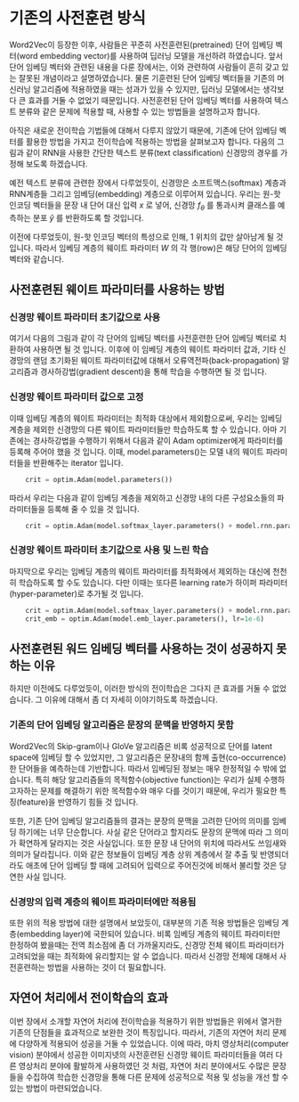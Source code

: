 # 기존의 사전훈련 방식

Word2Vec이 등장한 이후, 사람들은 꾸준히 사전훈련된(pretrained) 단어 임베딩 벡터(word embedding vector)를 사용하여 딥러닝 모델을 개선하려 하였습니다. 앞서 단어 임베딩 벡터와 관련된 내용을 다룬 장에서는, 이와 관련하여 사람들이 흔히 갖고 있는 잘못된 개념이라고 설명하였습니다. 물론 기훈련된 단어 임베딩 벡터들을 기존의 머신러닝 알고리즘에 적용하였을 때는 성과가 있을 수 있지만, 딥러닝 모델에서는 생각보다 큰 효과를 거둘 수 없었기 때문입니다. 사전훈련된 단어 임베딩 벡터를 사용하여 텍스트 분류와 같은 문제에 적용할 때, 사용할 수 있는 방법들을 설명하고자 합니다.

아직은 새로운 전이학습 기법들에 대해서 다루지 않았기 때문에, 기존에 단어 임베딩 벡터를 활용한 방법을 가지고 전이학습에 적용하는 방법을 살펴보고자 합니다. 다음의 그림과 같이 RNN을 사용한 간단한 텍스트 분류(text classification) 신경망의 경우를 가정해 보도록 하겠습니다.

예전 텍스트 분류에 관련한 장에서 다루었듯이, 신경망은 소프트맥스(softmax) 계층과 RNN계층들 그리고 임베딩(embedding) 계층으로 이루어져 있습니다. 우리는 원-핫 인코딩 벡터들을 문장 내 단어 대신 입력 $x$ 로 넣어, 신경망 $f_\theta$ 를 통과시켜 클래스를 예측하는 분포 $\hat{y}$ 를 반환하도록 할 것입니다.

이전에 다루었듯이, 원-핫 인코딩 벡터의 특성으로 인해, 1 위치의 값만 살아남게 될 것 입니다. 따라서 임베딩 계층의 웨이트 파라미터 $W$ 의 각 행(row)은 해당 단어의 임베딩 벡터와 같습니다.

## 사전훈련된 웨이트 파라미터를 사용하는 방법

### 신경망 웨이트 파라미터 초기값으로 사용

여기서 다음의 그림과 같이 각 단어의 임베딩 벡터를 사전훈련한 단어 임베딩 벡터로 치환하여 사용하면 될 것 입니다. 이후에 이 임베딩 계층의 웨이트 파라미터 값과, 기타 신경망의 랜덤 초기화된 웨이트 파라미터값에 대해서 오류역전파(back-propagation) 알고리즘과 경사하강법(gradient descent)을 통해 학습을 수행하면 될 것 입니다.

### 신경망 웨이트 파라미터 값으로 고정

이때 임베딩 계층의 웨이트 파라미터는 최적화 대상에서 제외함으로써, 우리는 임베딩 계층을 제외한 신경망의 다른 웨이트 파라미터들만 학습하도록 할 수 있습니다. 아마 기존에는 경사하강법을 수행하기 위해서 다음과 같이 Adam optimizer에게 파라미터를 등록해 주어야 했을 것 입니다. 이때, model.parameters()는 모델 내의 웨이트 파라미터들을 반환해주는 iterator 입니다.

```python
    crit = optim.Adam(model.parameters())
```

따라서 우리는 다음과 같이 임베딩 계층을 제외하고 신경망 내의 다른 구성요소들의 파라미터들을 등록해 줄 수 있을 것 입니다.

```python
    crit = optim.Adam(model.softmax_layer.parameters() + model.rnn.parameters())
```

### 신경망 웨이트 파라미터 초기값으로 사용 및 느린 학습

마지막으로 우리는 임베딩 계층의 웨이트 파라미터를 최적화에서 제외하는 대신에 천천히 학습하도록 할 수도 있습니다. 다만 이때는 또다른 learning rate가 하이퍼 파라미터(hyper-parameter)로 추가될 것 입니다.

```python
    crit = optim.Adam(model.softmax_layer.parameters() + model.rnn.parameters())
    crit_emb = optim.Adam(model.emb_layer.parameters(), lr=1e-6)
```

## 사전훈련된 워드 임베딩 벡터를 사용하는 것이 성공하지 못하는 이유

하지만 이전에도 다루었듯이, 이러한 방식의 전이학습은 그다지 큰 효과를 거둘 수 없었습니다. 그 이유에 대해서 좀 더 자세히 이야기하도록 하겠습니다.

### 기존의 단어 임베딩 알고리즘은 문장의 문맥을 반영하지 못함

Word2Vec의 Skip-gram이나 GloVe 알고리즘은 비록 성공적으로 단어를 latent space에 임베딩 할 수 있었지만, 그 알고리즘은 문장내의 함께 출현(co-occurrence)한 단어들을 예측하는데 기반합니다. 따라서 임베딩된 정보는 매우 한정적일 수 밖에 없습니다. 특히 해당 알고리즘들의 목적함수(objective function)는 우리가 실제 수행하고자하는 문제를 해결하기 위한 목적함수와 매우 다를 것이기 때문에, 우리가 필요한 특징(feature)을 반영하기 힘들 것 입니다.

또한, 기존 단어 임베딩 알고리즘들의 결과는 문장의 문맥을 고려한 단어의 의미를 임베딩 하기에는 너무 단순합니다. 사실 같은 단어라고 할지라도 문장의 문맥에 따라 그 의미가 확연하게 달라지는 것은 사실입니다. 또한 문장 내 단어의 위치에 따라서도 쓰임새와 의미가 달라집니다. 이와 같은 정보들이 임베딩 계층 상위 계층에서 잘 추출 및 반영되더라도 애초에 단어 임베딩 할 때에 고려되어 입력으로 주어진것에 비해서 불리할 것은 당연한 사실 입니다.

### 신경망의 입력 계층의 웨이트 파라미터에만 적용됨

또한 위의 적용 방법에 대한 설명에서 보았듯이, 대부분의 기존 적용 방법들은 임베딩 계층(embedding layer)에 국한되어 있습니다. 비록 임베딩 계층의 웨이트 파라미터만 한정하여 봤을때는 전역 최소점에 좀 더 가까울지라도, 신경망 전체 웨이트 파라미터가 고려되었을 때는 최적화에 유리할지는 알 수 없습니다. 따라서 신경망 전체에 대해서 사전훈련하는 방법을 사용하는 것이 더 필요합니다.

## 자연어 처리에서 전이학습의 효과

이번 장에서 소개할 자연어 처리에 전이학습을 적용하기 위한 방법들은 위에서 열거한 기존의 단점들을 효과적으로 보완한 것이 특징입니다. 따라서, 기존의 자연어 처리 문제에 다양하게 적용되어 성공을 거둘 수 있었습니다. 이에 따라, 마치 영상처리(computer vision) 분야에서 성공한 이미지넷의 사전훈련된 신경망 웨이트 파라미터들을 여러 다른 영상처리 분야에 활발하게 사용하였던 것 처럼, 자연어 처리 분야에서도 수많은 문장들을 수집하여 학습한 신경망을 통해 다른 문제에 성공적으로 적용 및 성능을 개선 할 수 있는 방법이 마련되었습니다.
